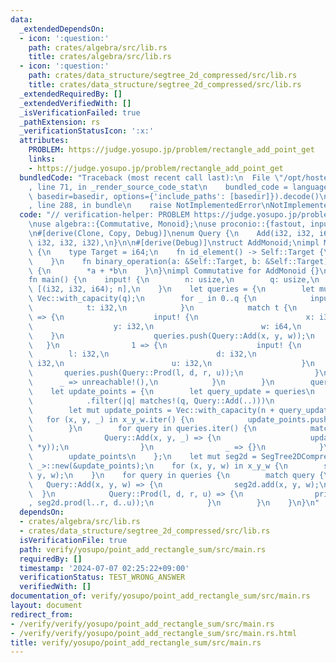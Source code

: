 ```yaml
---
data:
  _extendedDependsOn:
  - icon: ':question:'
    path: crates/algebra/src/lib.rs
    title: crates/algebra/src/lib.rs
  - icon: ':question:'
    path: crates/data_structure/segtree_2d_compressed/src/lib.rs
    title: crates/data_structure/segtree_2d_compressed/src/lib.rs
  _extendedRequiredBy: []
  _extendedVerifiedWith: []
  _isVerificationFailed: true
  _pathExtension: rs
  _verificationStatusIcon: ':x:'
  attributes:
    PROBLEM: https://judge.yosupo.jp/problem/rectangle_add_point_get
    links:
    - https://judge.yosupo.jp/problem/rectangle_add_point_get
  bundledCode: "Traceback (most recent call last):\n  File \"/opt/hostedtoolcache/Python/3.10.14/x64/lib/python3.10/site-packages/onlinejudge_verify/documentation/build.py\"\
    , line 71, in _render_source_code_stat\n    bundled_code = language.bundle(stat.path,\
    \ basedir=basedir, options={'include_paths': [basedir]}).decode()\n  File \"/opt/hostedtoolcache/Python/3.10.14/x64/lib/python3.10/site-packages/onlinejudge_verify/languages/rust.py\"\
    , line 288, in bundle\n    raise NotImplementedError\nNotImplementedError\n"
  code: "// verification-helper: PROBLEM https://judge.yosupo.jp/problem/rectangle_add_point_get\n\
    \nuse algebra::{Commutative, Monoid};\nuse proconio::{fastout, input};\nuse segtree_2d_compressed::SegTree2DCompressed;\n\
    \n#[derive(Clone, Copy, Debug)]\nenum Query {\n    Add(i32, i32, i64),\n    Prod(i32,\
    \ i32, i32, i32),\n}\n\n#[derive(Debug)]\nstruct AddMonoid;\nimpl Monoid for AddMonoid\
    \ {\n    type Target = i64;\n    fn id_element() -> Self::Target {\n        0\n\
    \    }\n    fn binary_operation(a: &Self::Target, b: &Self::Target) -> Self::Target\
    \ {\n        *a + *b\n    }\n}\nimpl Commutative for AddMonoid {}\n\n#[fastout]\n\
    fn main() {\n    input! {\n        n: usize,\n        q: usize,\n        x_y_w:\
    \ [(i32, i32, i64); n],\n    }\n    let queries = {\n        let mut queries =\
    \ Vec::with_capacity(q);\n        for _ in 0..q {\n            input! {\n    \
    \            t: i32,\n            }\n            match t {\n                0\
    \ => {\n                    input! {\n                        x: i32,\n      \
    \                  y: i32,\n                        w: i64,\n                \
    \    }\n                    queries.push(Query::Add(x, y, w));\n             \
    \   }\n                1 => {\n                    input! {\n                \
    \        l: i32,\n                        d: i32,\n                        r:\
    \ i32,\n                        u: i32,\n                    }\n             \
    \       queries.push(Query::Prod(l, d, r, u));\n                }\n          \
    \      _ => unreachable!(),\n            }\n        }\n        queries\n    };\n\
    \    let update_points = {\n        let query_update = queries\n            .iter()\n\
    \            .filter(|q| matches!(q, Query::Add(..)))\n            .count();\n\
    \        let mut update_points = Vec::with_capacity(n + query_update);\n     \
    \   for (x, y, _) in x_y_w.iter() {\n            update_points.push((*x, *y));\n\
    \        }\n        for query in queries.iter() {\n            match query {\n\
    \                Query::Add(x, y, _) => {\n                    update_points.push((*x,\
    \ *y));\n                }\n                _ => {}\n            }\n        }\n\
    \        update_points\n    };\n    let mut seg2d = SegTree2DCompressed::<AddMonoid,\
    \ _>::new(&update_points);\n    for (x, y, w) in x_y_w {\n        seg2d.add(x,\
    \ y, w);\n    }\n    for query in queries {\n        match query {\n         \
    \   Query::Add(x, y, w) => {\n                seg2d.add(x, y, w);\n          \
    \  }\n            Query::Prod(l, d, r, u) => {\n                println!(\"{}\"\
    , seg2d.prod(l..r, d..u));\n            }\n        }\n    }\n}\n"
  dependsOn:
  - crates/algebra/src/lib.rs
  - crates/data_structure/segtree_2d_compressed/src/lib.rs
  isVerificationFile: true
  path: verify/yosupo/point_add_rectangle_sum/src/main.rs
  requiredBy: []
  timestamp: '2024-07-07 02:25:22+09:00'
  verificationStatus: TEST_WRONG_ANSWER
  verifiedWith: []
documentation_of: verify/yosupo/point_add_rectangle_sum/src/main.rs
layout: document
redirect_from:
- /verify/verify/yosupo/point_add_rectangle_sum/src/main.rs
- /verify/verify/yosupo/point_add_rectangle_sum/src/main.rs.html
title: verify/yosupo/point_add_rectangle_sum/src/main.rs
---
```

